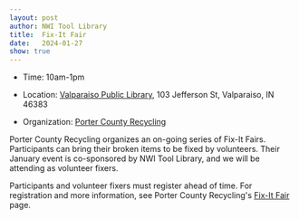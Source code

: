 ```yaml
---
layout: post
author: NWI Tool Library
title:  Fix-It Fair
date:   2024-01-27
show: true
---
```

- Time: 10am-1pm

- Location: [Valparaiso Public Library](https://www.google.com/maps/place/Valparaiso+Public+Library/@41.4689663,-87.0619416,17z/data=!3m1!4b1!4m6!3m5!1s0x88119a098702e701:0x8b18e94f4015408c!8m2!3d41.4689663!4d-87.0593667!16s%2Fg%2F1vs5x9zz?entry=ttu), 103 Jefferson St, Valparaiso, IN 46383

- Organization: [Porter County Recycling](https://portercountyrecycling.org/)
<!--more-->

Porter County Recycling organizes an on-going series of Fix-It Fairs. Participants can bring their broken items to be fixed by volunteers. Their January event is co-sponsored by NWI Tool Library, and we will be attending as volunteer fixers. 

Participants and volunteer fixers must register ahead of time. For registration and more information, see Porter County Recycling's [Fix-It Fair](https://portercountyrecycling.org/fix-it-fairs/) page.
